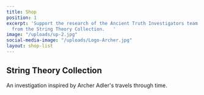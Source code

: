 ```yaml
---
title: Shop
position: 1
excerpt: 'Support the research of the Ancient Truth Investigators team with your purchase
  from the String Theory Collection.   '
image: "/uploads/up-2.jpg"
social-media-image: "/uploads/Logo-Archer.jpg"
layout: shop-list
---
```


## String Theory Collection

An investigation inspired by Archer Adler's travels through time. 